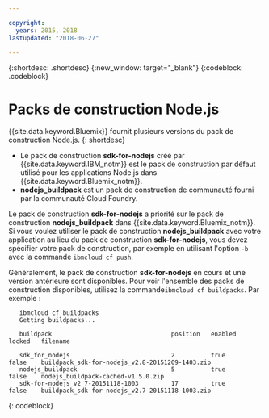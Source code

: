 ```yaml
---

copyright:
  years: 2015, 2018
lastupdated: "2018-06-27"

---
```


{:shortdesc: .shortdesc}
{:new_window: target="_blank"}
{:codeblock: .codeblock}

# Packs de construction Node.js

{{site.data.keyword.Bluemix}} fournit plusieurs versions du pack de construction Node.js.
{: shortdesc}

* Le pack de construction **sdk-for-nodejs** créé par {{site.data.keyword.IBM_notm}} est le pack de construction par défaut utilisé pour les applications Node.js dans {{site.data.keyword.Bluemix_notm}}.
* **nodejs_buildpack** est un pack de construction de communauté fourni par la communauté Cloud Foundry.

Le pack de construction **sdk-for-nodejs** a priorité sur le pack de construction **nodejs_buildpack** dans {{site.data.keyword.Bluemix_notm}}. Si vous voulez utiliser le pack de construction **nodejs_buildpack** avec votre application au lieu du pack de construction **sdk-for-nodejs**, vous devez spécifier votre pack de construction, par exemple en utilisant l'option `-b` avec la commande `ibmcloud cf push`.

Généralement, le pack de construction **sdk-for-nodejs** en cours et une version antérieure sont disponibles.  Pour voir l'ensemble des packs de construction disponibles, utilisez la commande`ibmcloud cf buildpacks`.  Par exemple :

```
   ibmcloud cf buildpacks
   Getting buildpacks...

   buildpack                                 position   enabled   locked   filename   

   sdk_for_nodejs                            2          true      false    buildpack_sdk-for-nodejs_v2.8-20151209-1403.zip
   nodejs_buildpack                          5          true      false    nodejs_buildpack-cached-v1.5.0.zip
   sdk-for-nodejs_v2_7-20151118-1003         17         true      false    buildpack_sdk-for-nodejs_v2.7-20151118-1003.zip
```
{: codeblock}
